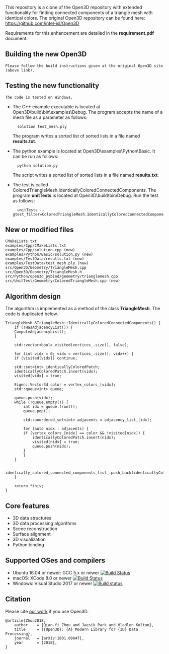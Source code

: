 This repository is a clone of the Open3D repository with extended functionality for finding connected components of a triangle mesh with identical colors.
The original Open3D repository can be found here: https://github.com/intel-isl/Open3D

Requirements for this enhancement are detailed in the <b>requirement.pdf</b> document.

## Building the new Open3D
	Please follow the build instructions given at the original Open3D site (above link).

## Testing the new functionality
	The code is tested on Windows.
	
* The C++ example executable is located at Open3D\build\bin\examples\Debug.
	The program accepts the name of a mesh file as a parameter as follows:
	
		solution test_mesh.ply
		
	The program writes a sorted list of sorted lists in a file named <b>results.txt</b>.
		
* The python example is located at Open3D\examples\Python\Basic. It can be run as follows:
	
		python solution.py
		
	The script writes a sorted list of sorted lists in a file named <b>results.txt</b>.
		
* The test is called ColoredTriangleMesh.IdenticallyColoredConnectedComponents.
	The program <b>unitTests</b> is located at Open3D\build\bin\Debug. Run the test as follows:
	
		unitTests --gtest_filter=ColoredTriangleMesh.IdenticallyColoredConnectedComponents

## New or modified files
	CMakeLists.txt
	examples/Cpp/CMakeLists.txt
	examples/Cpp/solution.cpp (new)
	examples/Python/Basic/solution.py (new)
	examples/TestData/results.txt (new)
	examples/TestData/test_mesh.ply (new)
	src/Open3D/Geometry/TriangleMesh.cpp
	src/Open3D/Geometry/TriangleMesh.h
	src/Python/open3d_pybind/geometry/trianglemesh.cpp
	src/UnitTest/Geometry/ColoredTriangleMesh.cpp (new)
	
## Algorithm design

The algorithm is implemented as a method of the class <b>TriangleMesh</b>. The code is duplicated below.

	TriangleMesh &TriangleMesh::IdenticallyColoredConnectedComponents() {
	    if (!HasAdjacencyList()) {
		ComputeAdjacencyList();
	    }
    
	    std::vector<bool> visited(vertices_.size(), false);

	    for (int vidx = 0; vidx < vertices_.size(); vidx++) {
		if (visited[vidx]) continue;

		std::set<int> identicallyColoredPatch;
		identicallyColoredPatch.insert(vidx);
		visited[vidx] = true;

		Eigen::Vector3d color = vertex_colors_[vidx];
		std::queue<int> queue;

		queue.push(vidx);
		while (!queue.empty()) {
		    int idx = queue.front();
		    queue.pop();

		    std::unordered_set<int> adjacents = adjacency_list_[idx];

		    for (auto nidx : adjacents) {
			if (vertex_colors_[nidx] == color && !visited[nidx]) {
			    identicallyColoredPatch.insert(nidx);
			    visited[nidx] = true;
			    queue.push(nidx);
			}
		    }
		}

		identically_colored_connected_components_list_.push_back(identicallyColoredPatch);
	    }

	    return *this;
	}


## Core features

* 3D data structures
* 3D data processing algorithms
* Scene reconstruction
* Surface alignment
* 3D visualization
* Python binding

## Supported OSes and compilers

* Ubuntu 16.04 or newer: GCC 5.x or newer [![Build Status](https://travis-ci.org/intel-isl/Open3D.svg?branch=master)](https://travis-ci.org/intel-isl/Open3D)
* macOS: XCode 8.0 or newer [![Build Status](https://travis-ci.org/intel-isl/Open3D.svg?branch=master)](https://travis-ci.org/intel-isl/Open3D)
* Windows: Visual Studio 2017 or newer [![Build status](https://ci.appveyor.com/api/projects/status/3hasjo041lv6srsi/branch/master?svg=true)](https://ci.appveyor.com/project/yxlao/open3d/branch/master)

## Citation
Please cite [our work](https://arxiv.org/abs/1801.09847) if you use Open3D.

```
@article{Zhou2018,
	author    = {Qian-Yi Zhou and Jaesik Park and Vladlen Koltun},
	title     = {{Open3D}: {A} Modern Library for {3D} Data Processing},
	journal   = {arXiv:1801.09847},
	year      = {2018},
}
```
